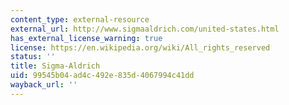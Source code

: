```yaml
---
content_type: external-resource
external_url: http://www.sigmaaldrich.com/united-states.html
has_external_license_warning: true
license: https://en.wikipedia.org/wiki/All_rights_reserved
status: ''
title: Sigma-Aldrich
uid: 99545b04-ad4c-492e-835d-4067994c41dd
wayback_url: ''
---
```

